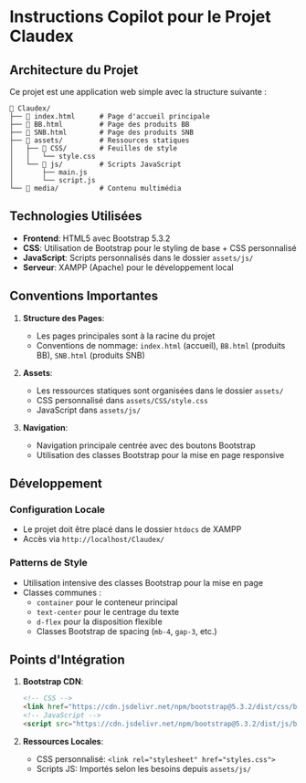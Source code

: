 # Instructions Copilot pour le Projet Claudex

## Architecture du Projet

Ce projet est une application web simple avec la structure suivante :

```
📁 Claudex/
├── 📄 index.html      # Page d'accueil principale
├── 📄 BB.html         # Page des produits BB
├── 📄 SNB.html        # Page des produits SNB
├── 📁 assets/         # Ressources statiques
│   ├── 📁 CSS/        # Feuilles de style
│   │   └── style.css
│   └── 📁 js/         # Scripts JavaScript
│       ├── main.js
│       └── script.js
└── 📁 media/          # Contenu multimédia
```

## Technologies Utilisées

- **Frontend**: HTML5 avec Bootstrap 5.3.2
- **CSS**: Utilisation de Bootstrap pour le styling de base + CSS personnalisé
- **JavaScript**: Scripts personnalisés dans le dossier `assets/js/`
- **Serveur**: XAMPP (Apache) pour le développement local

## Conventions Importantes

1. **Structure des Pages**:
   - Les pages principales sont à la racine du projet
   - Conventions de nommage: `index.html` (accueil), `BB.html` (produits BB), `SNB.html` (produits SNB)

2. **Assets**:
   - Les ressources statiques sont organisées dans le dossier `assets/`
   - CSS personnalisé dans `assets/CSS/style.css`
   - JavaScript dans `assets/js/`

3. **Navigation**:
   - Navigation principale centrée avec des boutons Bootstrap
   - Utilisation des classes Bootstrap pour la mise en page responsive

## Développement

### Configuration Locale
- Le projet doit être placé dans le dossier `htdocs` de XAMPP
- Accès via `http://localhost/Claudex/`

### Patterns de Style
- Utilisation intensive des classes Bootstrap pour la mise en page
- Classes communes : 
  - `container` pour le conteneur principal
  - `text-center` pour le centrage du texte
  - `d-flex` pour la disposition flexible
  - Classes Bootstrap de spacing (`mb-4`, `gap-3`, etc.)

## Points d'Intégration

1. **Bootstrap CDN**:
   ```html
   <!-- CSS -->
   <link href="https://cdn.jsdelivr.net/npm/bootstrap@5.3.2/dist/css/bootstrap.min.css" rel="stylesheet">
   <!-- JavaScript -->
   <script src="https://cdn.jsdelivr.net/npm/bootstrap@5.3.2/dist/js/bootstrap.bundle.min.js"></script>
   ```

2. **Ressources Locales**:
   - CSS personnalisé: `<link rel="stylesheet" href="styles.css">`
   - Scripts JS: Importés selon les besoins depuis `assets/js/`